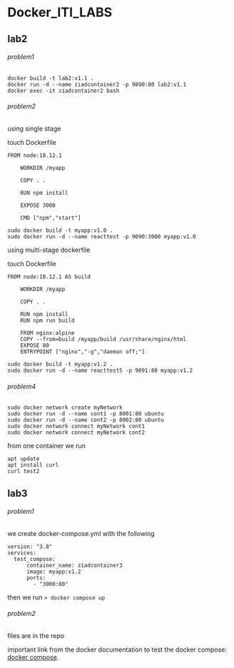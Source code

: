 # Docker_ITI_LABS

## lab2

###### problem1 

```
docker build -t lab2:v1.1 . 
docker run -d --name ziadcontainer2 -p 9890:80 lab2:v1.1
docker exec -it ziadcontainer2 bash
```
###### problem2 
using single stage

touch Dockerfile
```
FROM node:18.12.1

	WORKDIR /myapp

	COPY . .

	RUN npm install 

	EXPOSE 3000

    CMD ["npm","start"]
```
```
sudo docker build -t myapp:v1.0 .
sudo docker run -d --name reacttest -p 9090:3000 myapp:v1.0

```

using multi-stage dockerfile

touch Dockerfile
```
FROM node:18.12.1 AS build 

	WORKDIR /myapp

	COPY . .

	RUN npm install 
	RUN npm run build

	FROM nginx:alpine
	COPY --from=build /myapp/build /usr/share/nginx/html
	EXPOSE 80
	ENTRYPOINT ["nginx","-g","daemon off;"]
```
```
sudo docker build -t myapp:v1.2 .
sudo docker run -d --name reacttest5 -p 9091:80 myapp:v1.2
```
###### problem4 

```
sudo docker network create myNetwork
sudo docker run -d --name cont1 -p 8001:80 ubuntu
sudo docker run -d --name cont2 -p 8002:80 ubuntu
sudo docker network connect myNetwork cont1
sudo docker network connect myNetwork cont2
```
from one container we run
```
apt update
apt install curl
curl test2
```

## lab3
###### problem1 

we create docker-compose.yml with the following
```
version: "3.8"
services:
  test_compose:
      container_name: ziadcontainer3
      image: myapp:v1.2
      ports:
        - "3000:80"
```
then we run `> docker compose up`

###### problem2
files are in the repo 


important link from the docker documentation to test the docker compose:
[docker compose](https://docs.docker.com/compose/gettingstarted/).

